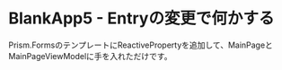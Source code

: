 # BlankApp5 - Entryの変更で何かする

Prism.FormsのテンプレートにReactivePropertyを追加して、MainPageとMainPageViewModelに手を入れただけです。